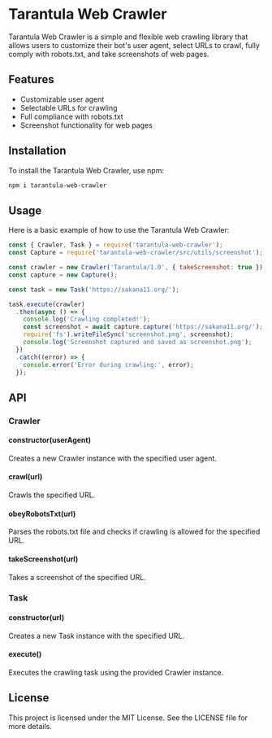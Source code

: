 # Tarantula Web Crawler

Tarantula Web Crawler is a simple and flexible web crawling library that allows users to customize their bot's user agent, select URLs to crawl, fully comply with robots.txt, and take screenshots of web pages.

## Features

- Customizable user agent
- Selectable URLs for crawling
- Full compliance with robots.txt
- Screenshot functionality for web pages

## Installation

To install the Tarantula Web Crawler, use npm:

```bash
npm i tarantula-web-crawler
```

## Usage

Here is a basic example of how to use the Tarantula Web Crawler:

```javascript
const { Crawler, Task } = require('tarantula-web-crawler');
const Capture = require('tarantula-web-crawler/src/utils/screenshot');

const crawler = new Crawler('Tarantula/1.0', { takeScreenshot: true });
const capture = new Capture();

const task = new Task('https://sakana11.org/');

task.execute(crawler)
  .then(async () => {
    console.log('Crawling completed!');
    const screenshot = await capture.capture('https://sakana11.org/');
    require('fs').writeFileSync('screenshot.png', screenshot);
    console.log('Screenshot captured and saved as screenshot.png');
  })
  .catch((error) => {
    console.error('Error during crawling:', error);
  });
```

## API

### Crawler

#### constructor(userAgent)

Creates a new Crawler instance with the specified user agent.

#### crawl(url)

Crawls the specified URL.

#### obeyRobotsTxt(url)

Parses the robots.txt file and checks if crawling is allowed for the specified URL.

#### takeScreenshot(url)

Takes a screenshot of the specified URL.

### Task

#### constructor(url)

Creates a new Task instance with the specified URL.

#### execute()

Executes the crawling task using the provided Crawler instance.

## License

This project is licensed under the MIT License. See the LICENSE file for more details.